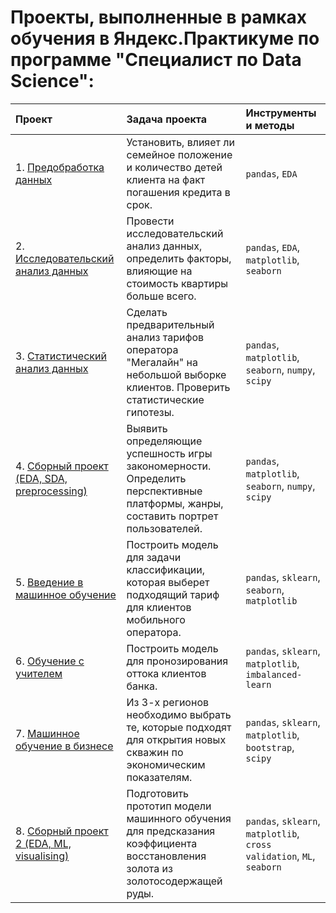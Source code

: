 # Проекты, выполненные в рамках обучения в Яндекс.Практикуме по программе "Специалист по Data Science":

| Проект                          | Задача проекта                                                 | Инструменты и методы|
|:------------------------------|:-------------------------------------------------------------|:--------|
| 1. [Предобработка данных](https://github.com/daniliur/yandex-prakticum-ds/tree/main/01.%20Исследование%20надёжности%20заёмщиков)| Установить, влияет ли семейное положение и количество детей клиента на факт погашения кредита в срок.| `pandas`, `EDA`|
| 2. [Исследовательский анализ данных](https://github.com/daniliur/yandex-prakticum-ds/tree/main/02.%20Исследование%20объявлений%20о%20продаже%20квартир)| Провести исследовательский анализ данных, определить факторы, влияющие на стоимость квартиры больше всего.| `pandas`, `EDA`, `matplotlib`, `seaborn`|
| 3. [Статистический анализ данных](https://github.com/daniliur/yandex-prakticum-ds/tree/main/03.%20Анализ%20поведения%20клиентов%20мобильного%20оператора)| Cделать предварительный анализ тарифов оператора "Мегалайн" на небольшой выборке клиентов. Проверить статистические гипотезы.| `pandas`, `matplotlib`, `seaborn`, `numpy`, `scipy`|
| 4. [Сборный проект (EDA, SDA, preprocessing)](https://github.com/daniliur/yandex-prakticum-ds/tree/main/04.%20Анализ%20рынка%20видеоигр)| Выявить определяющие успешность игры закономерности. Определить перспективные платформы, жанры, составить портрет пользователей.| `pandas`, `matplotlib`, `seaborn`, `numpy`, `scipy`|
| 5. [Введение в машинное обучение](https://github.com/daniliur/yandex-prakticum-ds/tree/main/05.%20Рекомендация%20тарифов)| Построить модель для задачи классификации, которая выберет подходящий тариф для клиентов мобильного оператора.| `pandas`, `sklearn`, `seaborn`, `matplotlib`|
| 6. [Обучение с учителем](https://github.com/daniliur/yandex-prakticum-ds/tree/main/06.%20Прогнозирование%20оттока%20клиентов%20банка)| Построить модель для пронозирования оттока клиентов банка.| `pandas`, `sklearn`, `matplotlib`, `imbalanced-learn`|
| 7. [Машинное обучение в бизнесе](https://github.com/daniliur/yandex-prakticum-ds/tree/main/07.%20Выбор%20локации%20для%20скважины)| Из 3-х регионов необходимо выбрать те, которые подходят для открытия новых скважин по экономическим показателям.| `pandas`, `sklearn`, `matplotlib`, `bootstrap`, `scipy`|
| 8. [Сборный проект 2 (EDA, ML, visualising)](https://github.com/daniliur/yandex-prakticum-ds/tree/main/07.%20Восстановление%20золота%20из%20руды)| Подготовить прототип модели машинного обучения для предсказания коэффициента восстановления золота из золотосодержащей руды.| `pandas`, `sklearn`, `matplotlib`, `cross validation`, `ML`, `seaborn`|